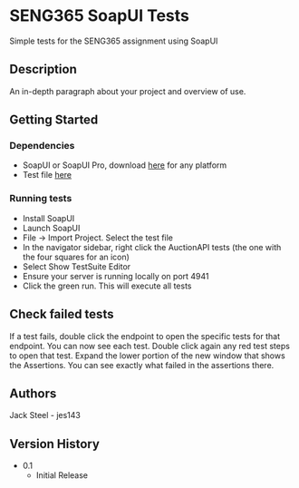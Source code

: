 # SENG365 SoapUI Tests

Simple tests for the SENG365 assignment using SoapUI

## Description

An in-depth paragraph about your project and overview of use.

## Getting Started

### Dependencies

* SoapUI or SoapUI Pro, download [here](https://www.soapui.org/downloads/latest-release.html) for any platform
* Test file [here]()

### Running tests

* Install SoapUI
* Launch SoapUI
* File -> Import Project. Select the test file
* In the navigator sidebar, right click the AuctionAPI tests (the one with the four squares for an icon)
* Select Show TestSuite Editor
* Ensure your server is running locally on port 4941
* Click the green run. This will execute all tests

## Check failed tests

If a test fails, double click the endpoint to open the specific tests for that endpoint.
You can now see each test. Double click again any red test steps to open that test.
Expand the lower portion of the new window that shows the Assertions.
You can see exactly what failed in the assertions there.

## Authors

Jack Steel - jes143

## Version History

* 0.1
    * Initial Release